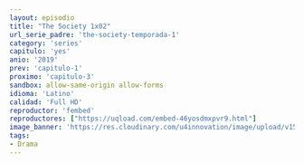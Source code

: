 ```yaml
---
layout: episodio
title: "The Society 1x02"
url_serie_padre: 'the-society-temporada-1'
category: 'series'
capitulo: 'yes'
anio: '2019'
prev: 'capitulo-1'
proximo: 'capitulo-3'
sandbox: allow-same-origin allow-forms
idioma: 'Latino'
calidad: 'Full HD'
reproductor: 'fembed'
reproductores: ["https://uqload.com/embed-46yosdmxpvr9.html"]
image_banner: 'https://res.cloudinary.com/u4innovation/image/upload/v1560312301/society-banner-min_bdybpf.jpg'
tags:
- Drama
---
```











